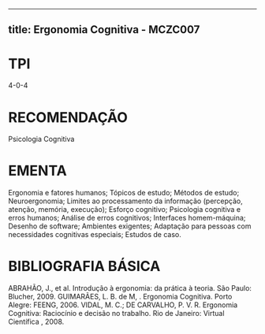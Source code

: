 
---
title: Ergonomia Cognitiva - MCZC007 
---

# TPI

4-0-4

# RECOMENDAÇÃO

Psicologia Cognitiva

# EMENTA

Ergonomia e fatores humanos; Tópicos de estudo; Métodos de estudo; Neuroergonomia; Limites ao processamento da informação (percepção, atenção, memória, execução); Esforço cognitivo; Psicologia cognitiva e erros humanos; Análise de erros cognitivos; Interfaces homem-máquina; Desenho de software; Ambientes exigentes; Adaptação para pessoas com necessidades cognitivas especiais; Estudos de caso.

# BIBLIOGRAFIA BÁSICA

ABRAHÃO, J., et al. Introdução à ergonomia: da prática à teoria. São Paulo: Blucher, 2009. 
GUIMARÃES, L. B. de M, . Ergonomia Cognitiva. Porto Alegre: FEENG, 2006.
VIDAL, M. C.; DE CARVALHO, P. V. R. Ergonomia Cognitiva: Raciocínio e decisão no trabalho. Rio de Janeiro: Virtual Científica , 2008.
        